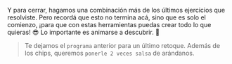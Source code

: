 <gs-attire
  attire-url="https://raw.githubusercontent.com/MumukiProject/mumuki-guia-gobstones-alternativa-kids/master/assets/attires/config.json">
</gs-attire>
<gs-toolbox toolbox-url="https://raw.githubusercontent.com/MumukiProject/mumuki-guia-gobstones-muchos-sabores-combinados-kids/master/assets/toolbox.xml">
</gs-toolbox>

Y para cerrar, hagamos una combinación más de los últimos ejercicios que resolviste. Pero recordá que esto no termina acá, sino que es solo el comienzo, ¡para que con estas herramientas puedas crear todo lo que quieras! :sunglasses: Lo importante es animarse a descubrir. :tada: 
 
> Te dejamos el `programa` anterior para un último retoque. Además de los chips, queremos `ponerle 2 veces salsa` de arándanos. 
 